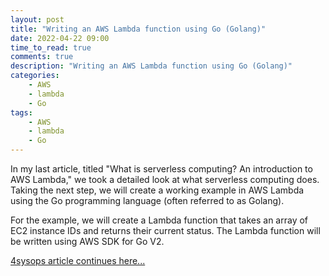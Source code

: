 ```yaml
---
layout: post
title: "Writing an AWS Lambda function using Go (Golang)"
date: 2022-04-22 09:00
time_to_read: true
comments: true
description: "Writing an AWS Lambda function using Go (Golang)"
categories:
    - AWS
    - lambda
    - Go
tags:
    - AWS
    - lambda
    - Go
---
```


In my last article, titled "What is serverless computing? An introduction to AWS Lambda," we took a detailed look at what 
serverless computing does. Taking the next step, we will create a working example in AWS Lambda using the Go programming 
language (often referred to as Golang).  

For the example, we will create a Lambda function that takes an array of EC2 instance IDs and returns their current status. 
The Lambda function will be written using AWS SDK for Go V2.

[4sysops article continues here...](https://4sysops.com/archives/writing-an-aws-lambda-function-using-go-golang/)
